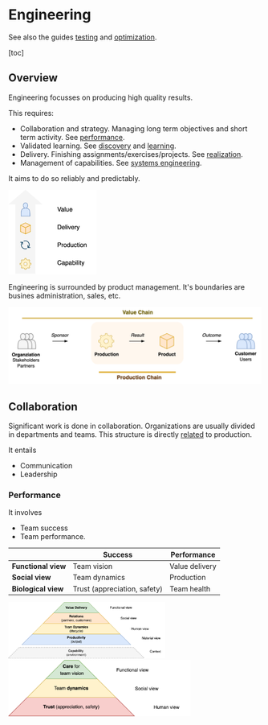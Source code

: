 # Engineering

See also the guides [testing](../guides/test-more-effectively.md) and [optimization](../guides/optimize-processes.md).

[toc]

## Overview

Engineering focusses on producing high quality results.

This requires:

- Collaboration and strategy. Managing long term objectives and short term activity. See [performance](../collaboration/teams.md).
- Validated learning. See [discovery](../labour/discovery.md) and [learning](../intelligence/learning.md).
- Delivery. Finishing assignments/exercises/projects. See [realization](../legacy/realization.md).
- Management of capabilities. See [systems engineering](systems-engineering.md).

It aims to do so reliably and predictably.

<img src="../img/capability-production-delivery-vertical.png" alt="capability-production-delivery-vertical" style="max-height:12em;" />

Engineering is surrounded by product management. It's boundaries are busines administration, sales, etc.

<img src="../img/value-chain-production-chain.png" alt="value-chain-production-chain" style="max-height:14em;" />

## Collaboration

Significant work is done in collaboration. Organizations are usually divided in departments and teams. This structure is directly [related](https://en.wikipedia.org/wiki/Conway%27s_law) to production.

It entails

- Communication
- Leadership

### Performance

It involves

- Team success
- Team performance.

|                     | Success                      | Performance    |
| ------------------- | ---------------------------- | -------------- |
| **Functional view** | Team vision                  | Value delivery |
| **Social view**     | Team dynamics                | Production     |
| **Biological view** | Trust (appreciation, safety) | Team health    |

 <img src="../img/pyramid-team-performance-health.png" alt="pyramid-team-performance-health" style="max-height:8em;" /> <img src="../img/pyramid-team-performance-trust-care.png" alt="pyramid-team-performance-trust-care" style="height:8em;" />
